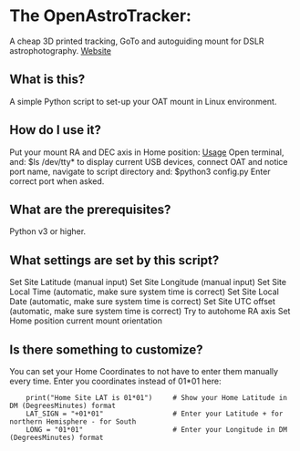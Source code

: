 # The OpenAstroTracker:
A cheap 3D printed tracking, GoTo and autoguiding mount for DSLR astrophotography.
[Website](https://openastrotech.com/)

## What is this?
A simple Python script to set-up your OAT mount in Linux environment. 

## How do I use it?
Put your mount RA and DEC axis in Home position:
[Usage](https://wiki.openastrotech.com/en/OpenAstroTracker/Usage)
Open terminal, and:
$ls /dev/tty* 
to display current USB devices, connect OAT and notice port name, navigate to script directory and: 
$python3 config.py
Enter correct port when asked.

## What are the prerequisites?
Python v3 or higher.

## What settings are set by this script?
Set Site Latitude (manual input)
Set Site Longitude (manual input)
Set Site Local Time (automatic, make sure system time is correct)
Set Site Local Date (automatic, make sure system time is correct)
Set Site UTC offset (automatic, make sure system time is correct)
Try to autohome RA axis
Set Home position current mount orientation

## Is there something to customize?
You can set your Home Coordinates to not have to enter them manually every time.
Enter you coordinates instead of 01*01 here:

```
    print("Home Site LAT is 01*01")     # Show your Home Latitude in DM (DegreesMinutes) format
    LAT_SIGN = "+01*01"                 # Enter your Latitude + for northern Hemisphere - for South
    LONG = "01*01"                      # Enter your Longitude in DM (DegreesMinutes) format
```